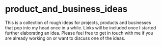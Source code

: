 # product_and_business_ideas
This is a collection of rough ideas for projects, products and businesses that pop into my head once in a while. Links will be included once I started further elaborating an idea. Please feel free to get in touch with me if you are already working on or want to discuss one of the ideas. 
